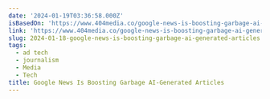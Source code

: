 ```yaml
---
date: '2024-01-19T03:36:58.000Z'
isBasedOn: 'https://www.404media.co/google-news-is-boosting-garbage-ai-generated-articles/'
link: 'https://www.404media.co/google-news-is-boosting-garbage-ai-generated-articles/'
slug: 2024-01-18-google-news-is-boosting-garbage-ai-generated-articles
tags:
  - ad tech
  - journalism
  - Media
  - Tech
title: Google News Is Boosting Garbage AI-Generated Articles
---
```



